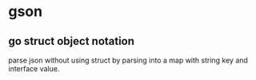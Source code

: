 # gson
## go struct object notation

parse json without using struct by parsing into a map with string key and interface value.